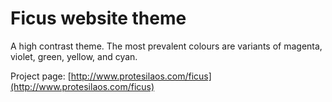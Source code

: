# Ficus website theme

A high contrast theme. The most prevalent colours are variants of magenta, violet, green, yellow, and cyan.

Project page: [http://www.protesilaos.com/ficus](http://www.protesilaos.com/ficus)
